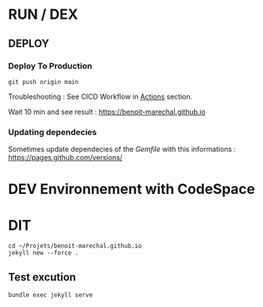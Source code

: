 

<!-- 

# Todo 

Set Dark Mode.

https://just-the-docs.github.io/just-the-docs/docs/index-test/#header-2 

-->


# RUN / DEX 


## DEPLOY

### Deploy To Production


```shell
git push origin main
```

Troubleshooting : See CICD Workflow in [Actions](https://github.com/benoit-marechal/benoit-marechal.github.io/actions) section.


Wait 10 min and see result : https://benoit-marechal.github.io


### Updating dependecies

Sometimes update dependecies of the *Gemfile* with this informations : 
https://pages.github.com/versions/



# DEV Environnement with CodeSpace


# DIT

```shell
cd ~/Projets/benoit-marechal.github.io
jekyll new --force .
```


## Test excution 

```shell
bundle exec jekyll serve
```

